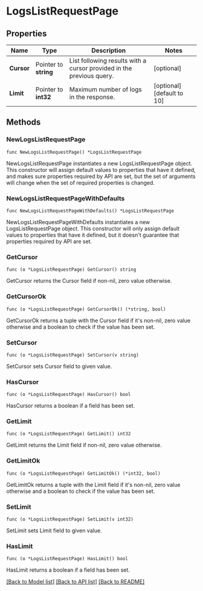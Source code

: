 # LogsListRequestPage

## Properties

| Name       | Type                  | Description                                                          | Notes                      |
| ---------- | --------------------- | -------------------------------------------------------------------- | -------------------------- |
| **Cursor** | Pointer to **string** | List following results with a cursor provided in the previous query. | [optional]                 |
| **Limit**  | Pointer to **int32**  | Maximum number of logs in the response.                              | [optional] [default to 10] |

## Methods

### NewLogsListRequestPage

`func NewLogsListRequestPage() *LogsListRequestPage`

NewLogsListRequestPage instantiates a new LogsListRequestPage object.
This constructor will assign default values to properties that have it defined,
and makes sure properties required by API are set, but the set of arguments
will change when the set of required properties is changed.

### NewLogsListRequestPageWithDefaults

`func NewLogsListRequestPageWithDefaults() *LogsListRequestPage`

NewLogsListRequestPageWithDefaults instantiates a new LogsListRequestPage object.
This constructor will only assign default values to properties that have it defined,
but it doesn't guarantee that properties required by API are set.

### GetCursor

`func (o *LogsListRequestPage) GetCursor() string`

GetCursor returns the Cursor field if non-nil, zero value otherwise.

### GetCursorOk

`func (o *LogsListRequestPage) GetCursorOk() (*string, bool)`

GetCursorOk returns a tuple with the Cursor field if it's non-nil, zero value otherwise
and a boolean to check if the value has been set.

### SetCursor

`func (o *LogsListRequestPage) SetCursor(v string)`

SetCursor sets Cursor field to given value.

### HasCursor

`func (o *LogsListRequestPage) HasCursor() bool`

HasCursor returns a boolean if a field has been set.

### GetLimit

`func (o *LogsListRequestPage) GetLimit() int32`

GetLimit returns the Limit field if non-nil, zero value otherwise.

### GetLimitOk

`func (o *LogsListRequestPage) GetLimitOk() (*int32, bool)`

GetLimitOk returns a tuple with the Limit field if it's non-nil, zero value otherwise
and a boolean to check if the value has been set.

### SetLimit

`func (o *LogsListRequestPage) SetLimit(v int32)`

SetLimit sets Limit field to given value.

### HasLimit

`func (o *LogsListRequestPage) HasLimit() bool`

HasLimit returns a boolean if a field has been set.

[[Back to Model list]](../README.md#documentation-for-models) [[Back to API list]](../README.md#documentation-for-api-endpoints) [[Back to README]](../README.md)
